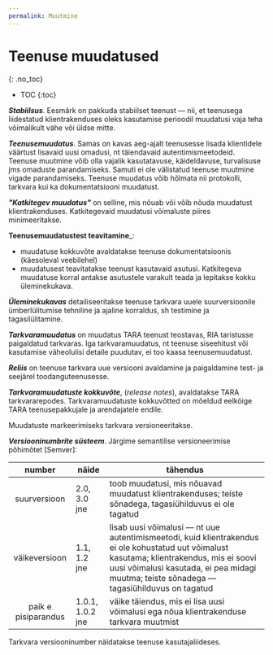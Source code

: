 ```yaml
---
permalink: Muutmine
---
```


# Teenuse muudatused
{: .no_toc}

- TOC
{:toc}

___Stabiilsus___. Eesmärk on pakkuda stabiilset teenust &mdash; nii, et teenusega liidestatud klientrakenduses oleks kasutamise perioodil muudatusi vaja teha võimalikult vähe või üldse mitte.

___Teenusemuudatus___. Samas on kavas aeg-ajalt teenusesse lisada klientidele väärtust lisavaid uusi omadusi, nt täiendavaid autentimismeetodeid. Teenuse muutmine võib olla vajalik kasutatavuse, käideldavuse, turvalisuse jms omaduste parandamiseks. Samuti ei ole välistatud teenuse muutmine vigade parandamiseks. Teenuse muudatus võib hõlmata nii protokolli, tarkvara kui ka dokumentatsiooni muudatust.

___"Katkitegev muudatus"___ on selline, mis nõuab või võib nõuda muudatust klientrakenduses. Katkitegevaid muudatusi võimaluste piires minimeeritakse.

__Teenusemuudatustest teavitamine___:
- muudatuse kokkuvõte avaldatakse teenuse dokumentatsioonis (käesoleval veebilehel)
- muudatusest teavitatakse teenust kasutavaid asutusi. Katkitegeva muudatuse korral antakse asutustele varakult teada ja lepitakse kokku üleminekukava.

___Üleminekukavas___ detailiseeritakse teenuse tarkvara uuele suurversioonile ümberlülitumise tehniline ja ajaline korraldus, sh testimine ja tagasilülitamine. 

___Tarkvaramuudatus___ on muudatus TARA teenust teostavas, RIA taristusse paigaldatud tarkvaras. Iga tarkvaramuudatus, nt teenuse siseehitust või kasutamise väheolulisi detaile puudutav, ei too kaasa teenusemuudatust.

___Reliis___ on teenuse tarkvara uue versiooni avaldamine ja paigaldamine test- ja seejärel toodanguteenusesse.

___Tarkvaramuudatuste kokkuvõte___, (_release notes_), avaldatakse TARA tarkvararepodes. Tarkvaramuudatuste kokkuvõtted on mõeldud eelkõige TARA teenusepakkujale ja arendajatele endile.

Muudatuste markeerimiseks tarkvara versioneeritakse.

___Versiooninumbrite süsteem___. Järgime semantilise versioneerimise põhimõtet [Semver]:

| number | näide      | tähendus       |
|:------:|------------|----------------|
| suurversioon | 2.0, 3.0 jne | toob muudatusi, mis nõuavad muudatust klientrakenduses; teiste sõnadega, tagasiühilduvus ei ole tagatud |
| väikeversioon | 1.1, 1.2 jne | lisab uusi võimalusi &mdash; nt uue  autentimismeetodi, kuid klientrakendus ei ole kohustatud uut võimalust kasutama; klientrakendus, mis ei soovi uusi võimalusi kasutada, ei pea midagi muutma; teiste sõnadega &mdash; tagasiühilduvus on tagatud |
| paik e pisiparandus | 1.0.1, 1.0.2 jne | väike täiendus, mis ei lisa uusi võimalusi ega nõua klientrakenduse tarkvara muutmist |

Tarkvara versiooninumber näidatakse teenuse kasutajaliideses.

